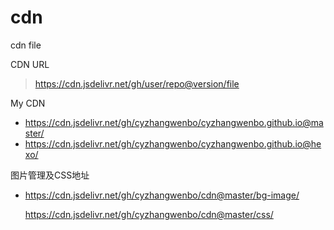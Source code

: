 # cdn
cdn file

CDN URL

> https://cdn.jsdelivr.net/gh/user/repo@version/file

My CDN

- https://cdn.jsdelivr.net/gh/cyzhangwenbo/cyzhangwenbo.github.io@master/ 
- https://cdn.jsdelivr.net/gh/cyzhangwenbo/cyzhangwenbo.github.io@hexo/ 

图片管理及CSS地址

- https://cdn.jsdelivr.net/gh/cyzhangwenbo/cdn@master/bg-image/

  https://cdn.jsdelivr.net/gh/cyzhangwenbo/cdn@master/css/